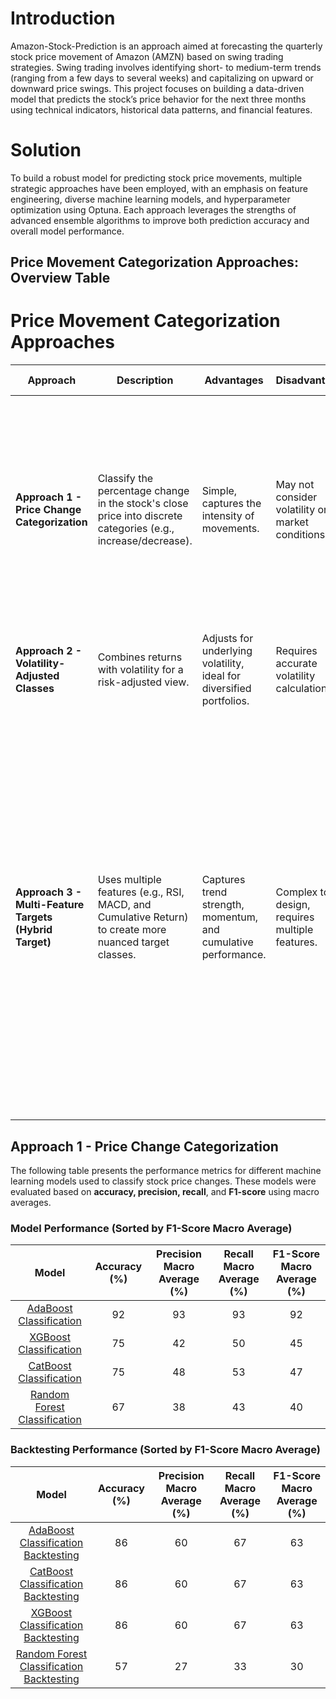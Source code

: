
# Introduction
Amazon-Stock-Prediction is an approach aimed at forecasting the quarterly stock price movement of Amazon (AMZN) based on swing trading strategies.
Swing trading involves identifying short- to medium-term trends (ranging from a few days to several weeks) and capitalizing on upward or downward price swings. 
This project focuses on building a data-driven model that predicts the stock’s price behavior for the next three months using technical indicators, historical data patterns, and financial features.


# Solution 
To build a robust model for predicting stock price movements, multiple strategic approaches have been employed, with an emphasis on feature engineering, diverse machine learning models, and 
hyperparameter optimization using Optuna. Each approach leverages the strengths of advanced ensemble algorithms to improve both prediction accuracy and overall model performance.

## Price Movement Categorization Approaches: Overview Table

# Price Movement Categorization Approaches

| **Approach**                                | **Description**                                                                                                  | **Advantages**                                                    | **Disadvantages**                                      | **Example Classes**                                                                 |
|---------------------------------------------|------------------------------------------------------------------------------------------------------------------|-------------------------------------------------------------------|-------------------------------------------------------|------------------------------------------------------------------------------------|
| **Approach 1 - Price Change Categorization** | Classify the percentage change in the stock's close price into discrete categories (e.g., increase/decrease).    | Simple, captures the intensity of movements.                      | May not consider volatility or market conditions.     | 0: Large Decrease (< -5%), 1: Small Decrease (0% to -5%), 2: No Change (0% to 2%), 3: Small Increase (2% to 5%), 4: Large Increase (> 5%) |
| **Approach 2 - Volatility-Adjusted Classes** | Combines returns with volatility for a risk-adjusted view.                                                        | Adjusts for underlying volatility, ideal for diversified portfolios. | Requires accurate volatility calculation.              | 0: Significant Loss, 1: Loss, 2: Small Gain, 3: Large Gain                          |
| **Approach 3 - Multi-Feature Targets (Hybrid Target)** | Uses multiple features (e.g., RSI, MACD, and Cumulative Return) to create more nuanced target classes.            | Captures trend strength, momentum, and cumulative performance.   | Complex to design, requires multiple features.        | 0: Strong downtrend with cumulative loss and negative MACD, 1: Weak downtrend with neutral MACD, 2: Sideways trend (return between -5% and 5%), 3: Uptrend with positive cumulative return and positive MACD, 4: Strong uptrend with RSI > 70 and cumulative return > 10% |

## Approach 1 - Price Change Categorization
The following table presents the performance metrics for different machine learning models used to classify stock price changes. These models were evaluated based on **accuracy, precision, recall**, and **F1-score** using macro averages.

### Model Performance (Sorted by F1-Score Macro Average)
| **Model** | **Accuracy (%)** | **Precision Macro Average (%)** | **Recall Macro Average (%)** | **F1-Score Macro Average (%)** |
|:-------------------------------------------:|:------------:|:----------------------------:|:----------------------------:|:----------------------------:|
| [AdaBoost Classification](https://github.com/leon7731/Amazon-Stock-Prediction/tree/main/Approach%201/AdaBoost%20(Classification%20AP1)) | 92 | 93 | 93 | 92 |
| [XGBoost Classification](https://github.com/leon7731/Amazon-Stock-Prediction/tree/main/Approach%201/CatBoost%20(Classification%20AP1)) | 75 | 42 | 50 | 45 |
| [CatBoost Classification](https://github.com/leon7731/Amazon-Stock-Prediction/tree/main/Approach%201/XGBoost%20(Classification%20AP1)) | 75 | 48 | 53 | 47 |
| [Random Forest Classification](https://github.com/leon7731/Amazon-Stock-Prediction/tree/main/Approach%201/Random%20Forest%20(Classification%20AP1)) | 67 | 38 | 43 | 40 |

### Backtesting Performance (Sorted by F1-Score Macro Average)
| **Model** | **Accuracy (%)** | **Precision Macro Average (%)** | **Recall Macro Average (%)** | **F1-Score Macro Average (%)** |
|:-------------------------------------------:|:------------:|:----------------------------:|:----------------------------:|:----------------------------:|
| [AdaBoost Classification Backtesting](./Approach%201/AdaBoost%20(Classification%20AP1)/3%29%20AdaBoost%20(BackTesting).ipynb) | 86 | 60 | 67 | 63 |
| [CatBoost Classification Backtesting](Approach%201/CatBoost%20(Classification%20AP1)/3%29%20CatBoost%20(BackTesting).ipynb) | 86 | 60 | 67 | 63 |
| [XGBoost Classification Backtesting](Approach%201/XGBoost%20(Classification%20AP1)/3%29%20XGBoost%20(BackTesting).ipynb) | 86 | 60 | 67 | 63 |
| [Random Forest Classification Backtesting](Approach%201/Random%20Forest%20(Classification%20AP1)/3%29%20Random%20Forest%20(BackTesting).ipynb) | 57 | 27 | 33 | 30 |






